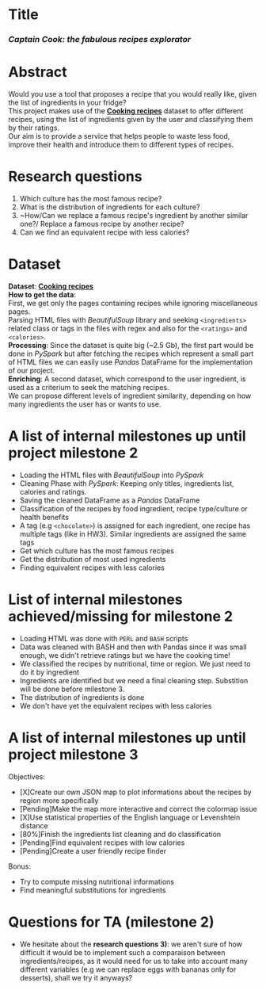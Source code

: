 # Title
### *Captain Cook: the fabulous recipes explorator*
# Abstract
Would you use a tool that proposes a recipe that you would really like, given
the list of ingredients in your fridge?  
This project makes use of the [**Cooking recipes**](http://infolab.stanford.edu/~west1/from-cookies-to-cooks/recipePages.zip) dataset to offer different recipes, using the list of ingredients given by the user and classifying them by their ratings.  
Our aim is to provide a service that helps people to waste less food, improve
their health and introduce them to different types of recipes.

# Research questions
1) Which culture has the most famous recipe?
2) What is the distribution of ingredients for each culture?
3) ~How/Can we replace a famous recipe's ingredient by another similar 
one?/ Replace a famous recipe by another recipe?
4) Can we find an equivalent recipe with less calories?

# Dataset
**Dataset**: [**Cooking recipes**](http://infolab.stanford.edu/~west1/from-cookies-to-cooks/recipePages.zip)  
**How to get the data**:  
First, we get only the pages containing recipes while ignoring miscellaneous pages.  
Parsing HTML files with *BeautifulSoup* library and seeking ```<ingredients>``` related class or tags in the files with regex and also for the ```<ratings>``` and ```<calories>```.  
**Processing**: Since the dataset is quite big (~2.5 Gb), the first part would be done in *PySpark*
but after fetching the recipes which represent a small part of HTML files we can
easily use *Pandas* DataFrame for the implementation of our project.  
**Enriching**: A second dataset, which correspond to the user ingredient, is used as a criterium
to seek the matching recipes.  
We can propose different levels of ingredient similarity, depending on how many ingredients the
user has or wants to use.

# A list of internal milestones up until project milestone 2
- Loading the HTML files with *BeautifulSoup* into *PySpark*
- Cleaning Phase with *PySpark*: Keeping only titles, ingredients list, calories and ratings.
- Saving the cleaned DataFrame as a *Pandas* DataFrame
- Classification of the recipes by food ingredient, recipe type/culture or health benefits
- A tag (e.g ```<chocolate>```) is assigned for each ingredient, one recipe has 
multiple tags (like in HW3). Similar ingredients are assigned the same 
tags
- Get which culture has the most famous recipes
- Get the distribution of most used ingredients
- Finding equivalent recipes with less calories

# List of internal milestones achieved/missing for milestone 2
- Loading HTML was done with ```PERL``` and ```BASH``` scripts
- Data was cleaned with BASH and then with Pandas since it was small enough, we didn't
retrieve ratings but we have the cooking time!
- We classified the recipes by nutritional, time or region. We just need to do it by ingredient
- Ingredients are identified but we need a final cleaning step. Substition will be done before milestone 3.
- The distribution of ingredients is done
- We don't have yet the equivalent recipes with less calories

# A list of internal milestones up until project milestone 3
Objectives:
- [X]Create our own JSON map to plot informations about the recipes by region more specifically
- [Pending]Make the map more interactive and correct the colormap issue
- [X]Use statistical properties of the English language or Levenshtein distance
- [80%]Finish the ingredients list cleaning and do classification
- [Pending]Find equivalent recipes with low calories
- [Pending]Create a user friendly recipe finder 

Bonus:
- Try to compute missing nutritional informations
- Find meaningful substitutions for ingredients

# Questions for TA (milestone 2)
- We hesitate about the **research questions 3)**: we aren't sure of how difficult
it would be to implement such a comparaison between ingredients/recipes, as it
would need for us to take into account many different variables
(e.g we can replace eggs with bananas only for desserts), shall we try it anyways?

